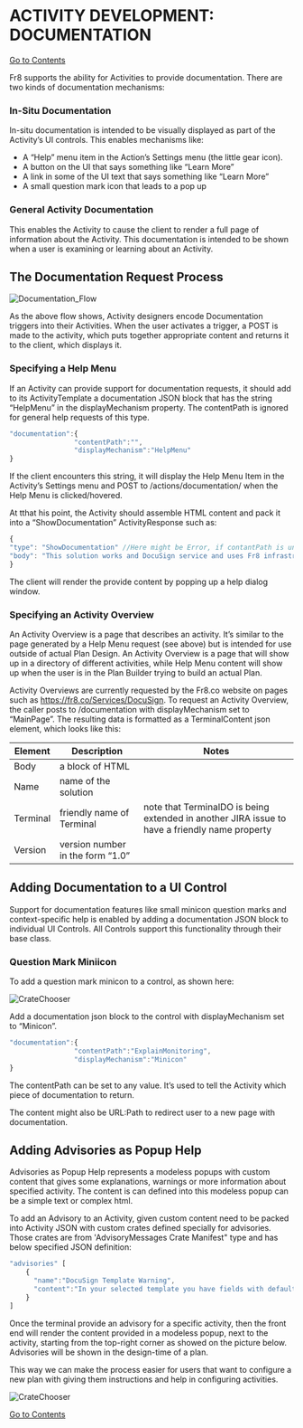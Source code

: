 # ACTIVITY DEVELOPMENT: DOCUMENTATION

[Go to Contents](https://github.com/Fr8org/Fr8Core/blob/master/Docs/Home.md)

Fr8 supports the ability for Activities to provide documentation.  There are two kinds of documentation mechanisms:

### In-Situ Documentation

In-situ documentation is intended to be visually displayed as part of the Activity’s UI controls. This enables mechanisms like:

 - A “Help” menu item in the Action’s Settings menu (the little gear icon).
 - A button on the UI that says something like “Learn More”
 - A link in some of the UI text that says something like “Learn More”
 - A small question mark icon that leads to a pop up

### General Activity Documentation

This enables the Activity to cause the client to render a full page of information about the Activity. This documentation is intended to be shown when a user is examining or learning about an Activity.

## The Documentation Request Process

![Documentation_Flow](https://github.com/Fr8org/Fr8Core/blob/master/Docs/img/ActivityDevelopment_DocumentationFlow.png)

 As the above flow shows, Activity designers encode Documentation triggers into their Activities. When the user activates a trigger, a POST is made to the activity, which puts together appropriate content and returns it to the client, which displays it.

### Specifying a Help Menu

If an Activity can provide support for documentation requests, it should add to its ActivityTemplate a documentation JSON block that has the string “HelpMenu” in the displayMechanism property. The  contentPath is ignored for general help requests of this type.
```javascript
"documentation":{
                "contentPath":"",
                "displayMechanism":"HelpMenu"
}
```
If the client encounters this string, it will display the Help Menu Item in the Activity’s Settings menu and POST to  /actions/documentation/ when the Help Menu is clicked/hovered.

At tthat his point, the Activity should assemble HTML content and pack it into a “ShowDocumentation” ActivityResponse such as:
```javascript
{
"type": "ShowDocumentation" //Here might be Error, if contantPath is unknown
"body": "This solution works and DocuSign service and uses Fr8 infrastructure"
}
```
The client will render the provide content by popping up a help dialog window.



### Specifying an Activity Overview

An Activity Overview is a page that describes an activity. It’s similar to the page generated by a Help Menu request (see above) but is intended for use outside of actual Plan Design. An Activity Overview is a page that will show up in a directory of different activities, while Help Menu content will show up when the user is in the Plan Builder trying to build an actual Plan.

Activity Overviews are currently requested by the Fr8.co website on pages such as https://fr8.co/Services/DocuSign.  To request an Activity Overview, the caller posts to /documentation with displayMechanism set to “MainPage”. The resulting data is formatted as a TerminalContent json element, which looks like this:

Element |	Description |	Notes
--- | --- | ---
Body |	a block of HTML	|
Name |	name of the solution	|
Terminal |	friendly name of Terminal |	note that TerminalDO is being extended in another JIRA issue to have a friendly name property
Version |	version number in the form “1.0”	|

## Adding Documentation to a UI Control

Support for documentation features like small minicon question marks and context-specific help is enabled by adding a documentation JSON block to individual UI Controls. All Controls support this functionality through their base class.

### Question Mark Miniicon

To add a question mark minicon to a control, as shown here:

![CrateChooser](https://github.com/Fr8org/Fr8Core/blob/master/Docs/img/ActivityDevelopment_CrateChooser.png)

Add a documentation json block to the control with displayMechanism set to “Minicon”.
```javascript
"documentation":{
                "contentPath":"ExplainMonitoring",
                "displayMechanism":"Minicon"
}
```
The contentPath can be set to any value. It’s used to tell the Activity which piece of documentation to return.

The content might also be URL:Path to redirect user to a new page with documentation.

## Adding Advisories as Popup Help

Advisories as Popup Help represents a modeless popups with custom content that gives some explanations, warnings or more information about specified activity. The content is can defined into this modeless popup can be a simple text or complex html.

To add an Advisory to an Activity, given custom content need to be packed into Activity JSON with custom crates defined specially for advisories. Those crates are from 'AdvisoryMessages Crate Manifest" type and has below specified JSON definition:
```javascript
"advisories" [
    {
      "name":"DocuSign Template Warning",
      "content":"In your selected template you have fields with default values. Those can be changes inside advanced DocuSign UI to  frendlier label."
    }
]
```

Once the terminal provide an advisory for a specific activity, then the front end will render the content provided in a modeless popup, next to the activity, starting from the top-right corner as showed on the picture below. Advisories will be shown in the design-time of a plan.

This way we can make the process easier for users that want to configure a new plan with giving them instructions and help in configuring activities.

  ![CrateChooser](https://github.com/Fr8org/Fr8Core/blob/master/Docs/img/advisoryMessages.png)


[Go to Contents](https://github.com/Fr8org/Fr8Core/blob/master/Docs/Home.md)
